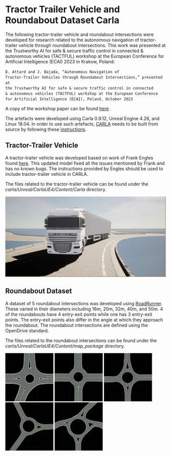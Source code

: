 # Tractor Trailer Vehicle and Roundabout Dataset Carla

The following tractor-trailer vehicle and roundabout intersections were developed for research related to the autonomous navigation of tractor-trailer vehicle through roundabout intersections.
This work was presented at the Trustworthy AI for safe & secure traffic control in connected & autonomous vehicles (TACTFUL) workshop at the European Conference for Artificial Intelligence (ECAI) 2023 in Krakow, Poland:

<code>D. Attard and J. Bajada, “Autonomous Navigation of Tractor‐Trailer Vehicles through Roundabout Intersections,” presented at the Trustworthy AI for safe & secure traffic control in connected & autonomous vehicles (TACTFUL) workshop at the European Conference for Artificial Intelligence (ECAI), Poland, October 2023 </code>

A copy of the workshop paper can be found [here](D.Attard,J.Bajada.pdf) .

The artefacts were developed using Carla 0.9.12, Unreal Engine 4.26, and Linux 18.04. In order to use such artefacts, [CARLA](https://carla.org/) needs to be built from source by following these [instructions](https://carla.readthedocs.io/en/latest/build_carla/).

## Tractor-Trailer Vehicle
A tractor-trailer vehicle was developed based on work of Frank Engles found [here](https://github.com/frankeng/CarlaSemiTruckTrailer).
This updated model fixed all the issues mentioned by Frank and has no known bugs. The instructions provided by Engles should be used to include tractor-trailer vehicle in CARLA.

The files related to the tractor-trailer vehicle can be found under the *carla/Unreal/CarlaUE4/Content/Carla* directory. 

<img src="./images/truckTrailer.png" />

## Roundabout Dataset
A dataset of 5 roundabout intersections was developed using [RoadRunner](https://uk.mathworks.com/products/roadrunner.html). These varied in their diameters including 16m, 20m, 32m, 40m, and 50m. 4 of the roundabouts have 4 entry-exit points while one has 3 entry-exit points. The entry-exit points also differ in the angle at which they approach the roundabout. The roundabout intersections are defined using the OpenDrive standard.

The files related to the roundabout intersections can be found under the *carla/Unreal/CarlaUE4/Content/map_package* directory.

<img width="30%" height="30%" src="./images/roundabouts/16m.png" /> <img width="30%" height="30%" src="./images/roundabouts/20m.png" /> <img width="30%" height="30%" src="./images/roundabouts/32m.png" />
<img width="30%" height="30%" src="./images/roundabouts/40m.png" /> <img  width="30%" height="30%" src="./images/roundabouts/50m.png" />
